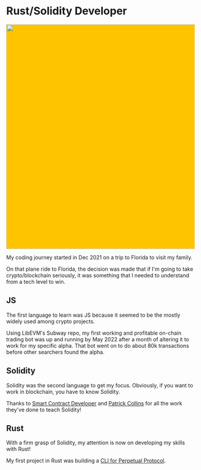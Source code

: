 # Rust/Solidity Developer
<center><img src="https://www.brendanwenzel.com/assets/images/background_hero-547f587bb9ddb22dfbdde592f9d03f0e.png" style="background: #ffc400" width="600"/></center>

My coding journey started in Dec 2021 on a trip to Florida to visit my family. 

On that plane ride to Florida, the decision was made that if I'm going to take crypto/blockchain seriously, it was something that I needed to understand from a tech level to win. 

## JS
The first language to learn was JS because it seemed to be the mostly widely used among crypto projects.

Using LibEVM's Subway repo, my first working and profitable on-chain trading bot was up and running by May 2022 after a month of altering it to work for my specific alpha. That bot went on to do about 80k transactions before other searchers found the alpha.

## Solidity
Solidity was the second language to get my focus. Obviously, if you want to work in blockchain, you have to know Solidity. 

Thanks to [Smart Contract Developer](https://www.youtube.com/@smartcontractprogrammer) and [Patrick Collins](https://www.youtube.com/@PatrickAlphaC) for all the work they've done to teach Solidity!

## Rust
With a firm grasp of Solidity, my attention is now on developing my skills with Rust!

My first project in Rust was building a [CLI for Perpetual Protocol](https://github.com/brendanwenzel/perp_cli_curie).
